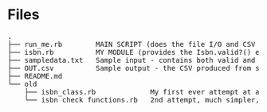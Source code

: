 Files
=====

<pre>
.
├── run_me.rb        MAIN SCRIPT (does the file I/O and CSV formatting)
├── isbn.rb          MY MODULE (provides the Isbn.valid?() etc. functions)
├── sampledata.txt   Sample input - contains both valid and invalid ISBNs.
├── OUT.csv          Sample output - the CSV produced from sampledata.txt
├── README.md
└── old
    ├── isbn_class.rb             My first ever attempt at a Ruby class
    └── isbn_check_functions.rb   2nd attempt, much simpler, no class
</pre>
